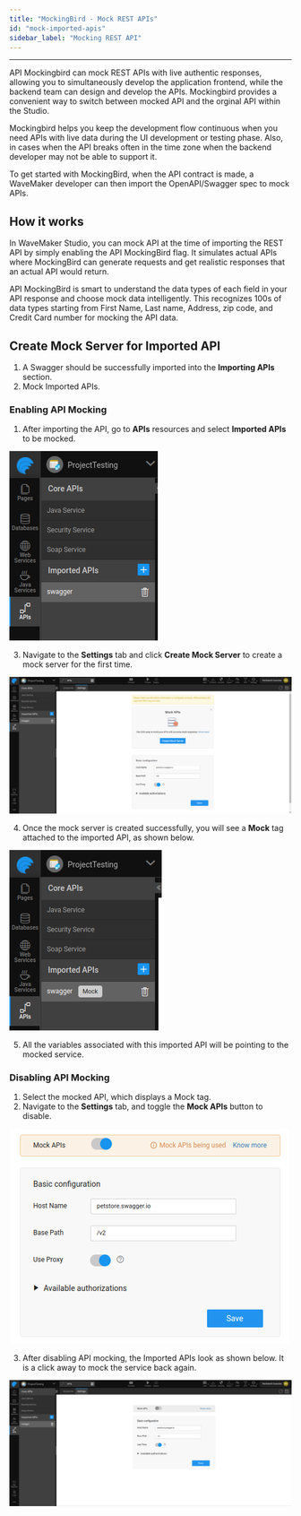 ```yaml
---
title: "MockingBird - Mock REST APIs"
id: "mock-imported-apis"
sidebar_label: "Mocking REST API"
---
```

---

API Mockingbird can mock REST APIs with live authentic responses, allowing you to simultaneously develop the application frontend, while the backend team can design and develop the APIs. Mockingbird provides a convenient way to switch between mocked API and the orginal API within the Studio. 

Mockingbird helps you keep the development flow continuous when you need APIs with live data during the UI development or testing phase. Also, in cases when the API breaks often in the time zone when the backend developer may not be able to support it. 

To get started with MockingBird, when the API contract is made, a WaveMaker developer can then import the OpenAPI/Swagger spec to mock APIs.

## How it works

In WaveMaker Studio, you can mock API at the time of importing the REST API by simply enabling the API MockingBird flag. It simulates actual APIs where MockingBird can generate requests and get realistic responses that an actual API would return. 

API MockingBird is smart to understand the data types of each field in your API response and choose mock data intelligently. This recognizes 100s of data types starting from First Name, Last name, Address, zip code, and Credit Card number for mocking the API data.

## Create Mock Server for Imported API

1. A Swagger should be successfully imported into the **Importing APIs** section.
2. Mock Imported APIs.

### Enabling API Mocking

1. After importing the API, go to **APIs** resources and select **Imported APIs** to be mocked.

[![create mock api](/learn/assets/imported-apis.png)](/learn/assets/imported-apis.png)

3. Navigate to the **Settings** tab and click **Create Mock Server** to create a mock server for the first time.

[![create mock api](/learn/assets/apis-settings.png)](/learn/assets/apis-settings.png)

4. Once the mock server is created successfully, you will see a **Mock** tag attached to the imported API, as shown below.

[![create mock api](/learn/assets/moked-apis.png)](/learn/assets/moked-apis.png)

5. All the variables associated with this imported API will be pointing to the mocked service. 

### Disabling API Mocking

1. Select the mocked API, which displays a Mock tag. 
2. Navigate to the **Settings** tab, and toggle the **Mock APIs** button to disable.

[![create mock api](/learn/assets/enabled-moked-apis.png)](/learn/assets/enabled-moked-apis.png)

3. After disabling API mocking, the Imported APIs look as shown below. It is a click away to mock the service back again.

[![create mock api](/learn/assets/diable-moked-apis.png)](/learn/assets/diable-moked-apis.png)